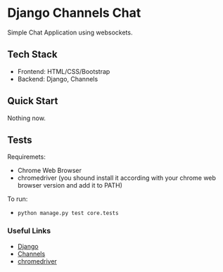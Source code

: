# Django Channels Chat

Simple Chat Application using websockets.

## Tech Stack

- Frontend: HTML/CSS/Bootstrap
- Backend: Django, Channels

## Quick Start

Nothing now.

## Tests

Requiremets:

- Chrome Web Browser
- chromedriver (you shound install it according with your chrome web browser version and add it to PATH)

To run:

- `python manage.py test core.tests`

### Useful Links

- [Django](https://www.djangoproject.com/)
- [Channels](https://channels.readthedocs.io/en/stable/index.html)
- [chromedriver](https://chromedriver.chromium.org/)

